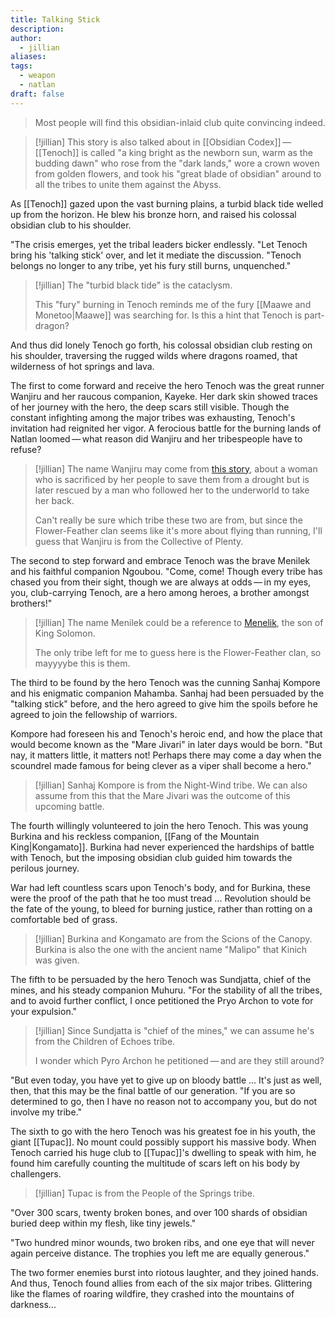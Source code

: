 ```yaml
---
title: Talking Stick
description: 
author:
  - jillian
aliases: 
tags:
  - weapon
  - natlan
draft: false
---
```

>Most people will find this obsidian-inlaid club quite convincing indeed.

> [!jillian]
> This story is also talked about in [[Obsidian Codex]] — [[Tenoch]] is called "a king bright as the newborn sun, warm as the budding dawn" who rose from the "dark lands," wore a crown woven from golden flowers, and took his "great blade of obsidian" around to all the tribes to unite them against the Abyss.

As [[Tenoch]] gazed upon the vast burning plains, a turbid black tide welled up from the horizon. He blew his bronze horn, and raised his colossal obsidian club to his shoulder.

"The crisis emerges, yet the tribal leaders bicker endlessly.
"Let Tenoch bring his 'talking stick' over, and let it mediate the discussion.
"Tenoch belongs no longer to any tribe, yet his fury still burns, unquenched."

> [!jillian] 
> The "turbid black tide" is the cataclysm.
> 
> This "fury" burning in Tenoch reminds me of the fury [[Maawe and Monetoo|Maawe]] was searching for. Is this a hint that Tenoch is part-dragon?

And thus did lonely Tenoch go forth, his colossal obsidian club resting on his shoulder, traversing the rugged wilds where dragons roamed, that wilderness of hot springs and lava.

The first to come forward and receive the hero Tenoch was the great runner Wanjiru and her raucous companion, Kayeke. Her dark skin showed traces of her journey with the hero, the deep scars still visible. Though the constant infighting among the major tribes was exhausting, Tenoch's invitation had reignited her vigor. A ferocious battle for the burning lands of Natlan loomed — what reason did Wanjiru and her tribespeople have to refuse?

> [!jillian]
> The name Wanjiru may come from [this story](https://en.wikipedia.org/wiki/Wanjiru,_Sacrificed_by_Her_People), about a woman who is sacrificed by her people to save them from a drought but is later rescued by a man who followed her to the underworld to take her back.
> 
> Can't really be sure which tribe these two are from, but since the Flower-Feather clan seems like it's more about flying than running, I'll guess that Wanjiru is from the Collective of Plenty.

The second to step forward and embrace Tenoch was the brave Menilek and his faithful companion Ngoubou. "Come, come! Though every tribe has chased you from their sight, though we are always at odds — in my eyes, you, club-carrying Tenoch, are a hero among heroes, a brother amongst brothers!"

> [!jillian]
> The name Menilek could be a reference to [Menelik](https://en.wikipedia.org/wiki/Menelik_I), the son of King Solomon.
> 
> The only tribe left for me to guess here is the Flower-Feather clan, so mayyyybe this is them.

The third to be found by the hero Tenoch was the cunning Sanhaj Kompore and his enigmatic companion Mahamba. Sanhaj had been persuaded by the "talking stick" before, and the hero agreed to give him the spoils before he agreed to join the fellowship of warriors.

Kompore had foreseen his and Tenoch's heroic end, and how the place that would become known as the "Mare Jivari" in later days would be born. "But nay, it matters little, it matters not! Perhaps there may come a day when the scoundrel made famous for being clever as a viper shall become a hero."


> [!jillian]
> Sanhaj Kompore is from the Night-Wind tribe. We can also assume from this that the Mare Jivari was the outcome of this upcoming battle.

The fourth willingly volunteered to join the hero Tenoch. This was young Burkina and his reckless companion, [[Fang of the Mountain King|Kongamato]]. Burkina had never experienced the hardships of battle with Tenoch, but the imposing obsidian club guided him towards the perilous journey.

War had left countless scars upon Tenoch's body, and for Burkina, these were the proof of the path that he too must tread ... Revolution should be the fate of the young, to bleed for burning justice, rather than rotting on a comfortable bed of grass.

> [!jillian]
> Burkina and Kongamato are from the Scions of the Canopy. Burkina is also the one with the ancient name "Malipo" that Kinich was given.

The fifth to be persuaded by the hero Tenoch was Sundjatta, chief of the mines, and his steady companion Muhuru. "For the stability of all the tribes, and to avoid further conflict, I once petitioned the Pryo Archon to vote for your expulsion."

> [!jillian]
> Since Sundjatta is "chief of the mines," we can assume he's from the Children of Echoes tribe. 
> 
> I wonder which Pyro Archon he petitioned — and are they still around? 

"But even today, you have yet to give up on bloody battle ... It's just as well, then, that this may be the final battle of our generation.
"If you are so determined to go, then I have no reason not to accompany you, but do not involve my tribe."

The sixth to go with the hero Tenoch was his greatest foe in his youth, the giant [[Tupac]]. No mount could possibly support his massive body. When Tenoch carried his huge club to [[Tupac]]'s dwelling to speak with him, he found him carefully counting the multitude of scars left on his body by challengers.

> [!jillian]
> Tupac is from the People of the Springs tribe.

"Over 300 scars, twenty broken bones, and over 100 shards of obsidian buried deep within my flesh, like tiny jewels."

"Two hundred minor wounds, two broken ribs, and one eye that will never again perceive distance. The trophies you left me are equally generous."

The two former enemies burst into riotous laughter, and they joined hands. And thus, Tenoch found allies from each of the six major tribes. Glittering like the flames of roaring wildfire, they crashed into the mountains of darkness...